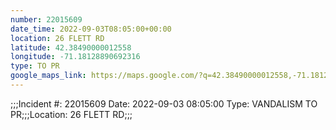 ```yaml
---
number: 22015609
date_time: 2022-09-03T08:05:00+00:00
location: 26 FLETT RD
latitude: 42.38490000012558
longitude: -71.18128890692316
type: TO PR
google_maps_link: https://maps.google.com/?q=42.38490000012558,-71.18128890692316
---
```


;;;Incident #: 22015609   Date: 2022-09-03 08:05:00    Type: VANDALISM TO PR;;;Location: 26 FLETT RD;;;
